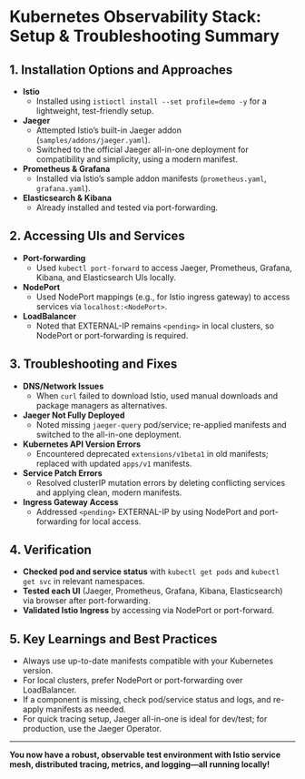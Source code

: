 # Kubernetes Observability Stack: Setup & Troubleshooting Summary

## 1. Installation Options and Approaches

- **Istio**
  - Installed using `istioctl install --set profile=demo -y` for a lightweight, test-friendly setup.
- **Jaeger**
  - Attempted Istio’s built-in Jaeger addon (`samples/addons/jaeger.yaml`).
  - Switched to the official Jaeger all-in-one deployment for compatibility and simplicity, using a modern manifest.
- **Prometheus & Grafana**
  - Installed via Istio’s sample addon manifests (`prometheus.yaml`, `grafana.yaml`).
- **Elasticsearch & Kibana**
  - Already installed and tested via port-forwarding.

## 2. Accessing UIs and Services

- **Port-forwarding**
  - Used `kubectl port-forward` to access Jaeger, Prometheus, Grafana, Kibana, and Elasticsearch UIs locally.
- **NodePort**
  - Used NodePort mappings (e.g., for Istio ingress gateway) to access services via `localhost:<NodePort>`.
- **LoadBalancer**
  - Noted that EXTERNAL-IP remains `<pending>` in local clusters, so NodePort or port-forwarding is required.

## 3. Troubleshooting and Fixes

- **DNS/Network Issues**
  - When `curl` failed to download Istio, used manual downloads and package managers as alternatives.
- **Jaeger Not Fully Deployed**
  - Noted missing `jaeger-query` pod/service; re-applied manifests and switched to the all-in-one deployment.
- **Kubernetes API Version Errors**
  - Encountered deprecated `extensions/v1beta1` in old manifests; replaced with updated `apps/v1` manifests.
- **Service Patch Errors**
  - Resolved clusterIP mutation errors by deleting conflicting services and applying clean, modern manifests.
- **Ingress Gateway Access**
  - Addressed `<pending>` EXTERNAL-IP by using NodePort and port-forwarding for local access.

## 4. Verification

- **Checked pod and service status** with `kubectl get pods` and `kubectl get svc` in relevant namespaces.
- **Tested each UI** (Jaeger, Prometheus, Grafana, Kibana, Elasticsearch) via browser after port-forwarding.
- **Validated Istio Ingress** by accessing via NodePort or port-forward.

## 5. Key Learnings and Best Practices

- Always use up-to-date manifests compatible with your Kubernetes version.
- For local clusters, prefer NodePort or port-forwarding over LoadBalancer.
- If a component is missing, check pod/service status and logs, and re-apply manifests as needed.
- For quick tracing setup, Jaeger all-in-one is ideal for dev/test; for production, use the Jaeger Operator.

---

**You now have a robust, observable test environment with Istio service mesh, distributed tracing, metrics, and logging—all running locally!**
